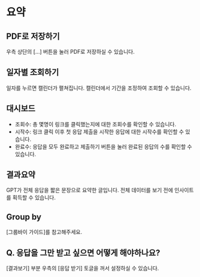 # 요약

## PDF로 저장하기

우측 상단의 […] 버튼을 눌러 PDF로 저장하실 수 있습니다.

## 일자별 조회하기

일자를 누르면 캘린더가 펼쳐집니다. 캘린더에서 기간을 조정하여 조회할 수 있습니다.

## 대시보드

- 조회수: 총 몇명이 링크를 클릭했는지에 대한 조회수를 확인할 수 있습니다.
- 시작수: 링크 클릭 이후 첫 응답 제출을 시작한 응답에 대한 시작수를 확인할 수 있습니다.
- 완료수: 응답을 모두 완료하고 제출하기 버튼을 눌러 완료된 응답의 수를 확인할 수 있습니다.

## 결과요약

GPT가 전체 응답을 짧은 문장으로 요약한 글입니다. 전체 데이터를 보기 전에 인사이트를 획득할 수 있습니다.

## Group by

[그룹바이 가이드]를 참고해주세요.

## Q. 응답을 그만 받고 싶으면 어떻게 해야하나요?

[결과보기] 부분 우측의 [응답 받기] 토글을 꺼서 설정하실 수 있습니다.
